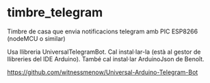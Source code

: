 # timbre_telegram
Timbre de casa que envia notificacions telegram amb PIC ESP8266 (nodeMCU o similar)

Usa llibreria UniversalTelegramBot. Cal instal·lar-la (està al gestor de llibreries del IDE Arduino). També cal instal·lar ArduinoJson de Benoît.

https://github.com/witnessmenow/Universal-Arduino-Telegram-Bot
